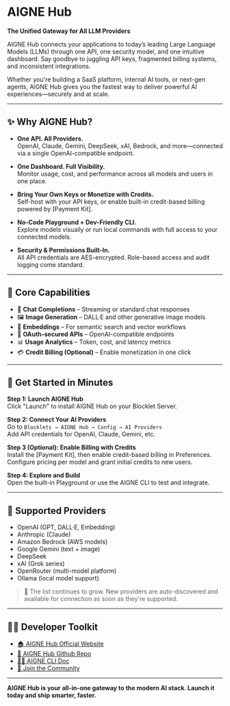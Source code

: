 # AIGNE Hub  
**The Unified Gateway for All LLM Providers**

AIGNE Hub connects your applications to today’s leading Large Language Models (LLMs) through one API, one security model, and one intuitive dashboard. Say goodbye to juggling API keys, fragmented billing systems, and inconsistent integrations.

Whether you're building a SaaS platform, internal AI tools, or next-gen agents, AIGNE Hub gives you the fastest way to deliver powerful AI experiences—securely and at scale.

---

## ✨ Why AIGNE Hub?

- **One API. All Providers.**  
  OpenAI, Claude, Gemini, DeepSeek, xAI, Bedrock, and more—connected via a single OpenAI-compatible endpoint.

- **One Dashboard. Full Visibility.**  
  Monitor usage, cost, and performance across all models and users in one place.

- **Bring Your Own Keys or Monetize with Credits.**  
  Self-host with your API keys, or enable built-in credit-based billing powered by [Payment Kit].

- **No-Code Playground + Dev-Friendly CLI.**  
  Explore models visually or run local commands with full access to your connected models.

- **Security & Permissions Built-In.**  
  All API credentials are AES-encrypted. Role-based access and audit logging come standard.

---

## 🧩 Core Capabilities

- 💬 **Chat Completions** – Streaming or standard chat responses  
- 🖼️ **Image Generation** – DALL·E and other generative image models  
- 🧠 **Embeddings** – For semantic search and vector workflows  
- 🔐 **OAuth-secured APIs** – OpenAI-compatible endpoints  
- 📊 **Usage Analytics** – Token, cost, and latency metrics  
- 💳 **Credit Billing (Optional)** – Enable monetization in one click  

---

## 🚀 Get Started in Minutes

**Step 1: Launch AIGNE Hub**  
Click "Launch" to install AIGNE Hub on your Blocklet Server.

**Step 2: Connect Your AI Providers**  
Go to `Blocklets → AIGNE Hub → Config → AI Providers`  
Add API credentials for OpenAI, Claude, Gemini, etc.

**Step 3 (Optional): Enable Billing with Credits**  
Install the [Payment Kit], then enable credit-based billing in Preferences.  
Configure pricing per model and grant initial credits to new users.

**Step 4: Explore and Build**  
Open the built-in Playground or use the AIGNE CLI to test and integrate.

---

## 🔌 Supported Providers

- OpenAI (GPT, DALL·E, Embedding)
- Anthropic (Claude)
- Amazon Bedrock (AWS models)
- Google Gemini (text + image)
- DeepSeek
- xAI (Grok series)
- OpenRouter (multi-model platform)
- Ollama (local model support)

> 🎯 The list continues to grow. New providers are auto-discovered and available for connection as soon as they're supported.

---


## 🧑‍💻 Developer Toolkit

- [🏠 AIGNE Hub Official Website](https://www.aigne.io/hub)
- [📘 AIGNE Hub Github Repo](https://github.com/AIGNE-io/aigne-hub)
- [🧑‍💻  AIGNE CLI Doc](https://www.arcblock.io/docs/aigne-framework/en/aigne-framework-api-aigne-cli-md)
- [💬 Join the Community](https://community.arcblock.io/discussions/boards/aigne)

---

**AIGNE Hub is your all-in-one gateway to the modern AI stack. Launch it today and ship smarter, faster.**


